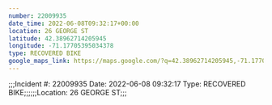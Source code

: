 ```yaml
---
number: 22009935
date_time: 2022-06-08T09:32:17+00:00
location: 26 GEORGE ST
latitude: 42.38962714205945
longitude: -71.17705395034378
type: RECOVERED BIKE
google_maps_link: https://maps.google.com/?q=42.38962714205945,-71.17705395034378
---
```


;;;Incident #: 22009935  Date: 2022-06-08 09:32:17   Type: RECOVERED BIKE;;;;;;Location: 26 GEORGE ST;;;
